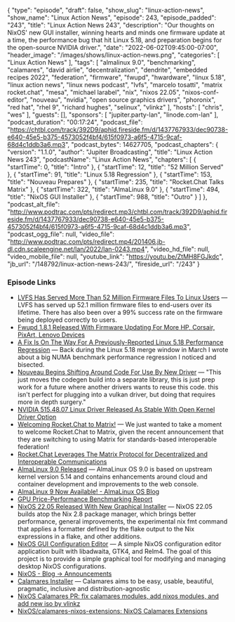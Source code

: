 {
  "type": "episode",
  "draft": false,
  "show_slug": "linux-action-news",
  "show_name": "Linux Action News",
  "episode": 243,
  "episode_padded": "243",
  "title": "Linux Action News 243",
  "description": "Our thoughts on NixOS' new GUI installer, winning hearts and minds one firmware update at a time, the performance bug that hit Linux 5.18, and preparation begins for the open-source NVIDIA driver.",
  "date": "2022-06-02T09:45:00-07:00",
  "header_image": "/images/shows/linux-action-news.png",
  "categories": [
    "Linux Action News"
  ],
  "tags": [
    "almalinux 9.0",
    "benchmarking",
    "calamares",
    "david airlie",
    "decentralization",
    "dendrite",
    "embedded recipes 2022",
    "federation",
    "firmware",
    "fwupd",
    "hwardware",
    "linux 5.18",
    "linux action news",
    "linux news podcast",
    "lvfs",
    "marcelo tosatti",
    "matrix rocket.chat",
    "mesa",
    "michael larabel",
    "nix",
    "nixos 22.05",
    "nixos-conf-editor",
    "nouveau",
    "nvidia",
    "open source graphics drivers",
    "phoronix",
    "red hat",
    "rhel 9",
    "richard hughes",
    "selinux",
    "vlinkz"
  ],
  "hosts": [
    "chris",
    "wes"
  ],
  "guests": [],
  "sponsors": [
    "jupiter.party-lan",
    "linode.com-lan"
  ],
  "podcast_duration": "00:17:24",
  "podcast_file": "https://chtbl.com/track/392D9/aphid.fireside.fm/d/1437767933/dec90738-e640-45e5-b375-4573052f4bf4/615f0973-a6f5-4715-9caf-68d4c1ddb3a6.mp3",
  "podcast_bytes": 14627705,
  "podcast_chapters": {
    "version": "1.1.0",
    "author": "Jupiter Broadcasting",
    "title": "Linux Action News 243",
    "podcastName": "Linux Action News",
    "chapters": [
      {
        "startTime": 0,
        "title": "Intro"
      },
      {
        "startTime": 12,
        "title": "52 Million Served"
      },
      {
        "startTime": 91,
        "title": "Linux 5.18 Regression"
      },
      {
        "startTime": 153,
        "title": "Nouveau Prepares"
      },
      {
        "startTime": 235,
        "title": "Rocket.Chat Talks Matrix"
      },
      {
        "startTime": 322,
        "title": "AlmaLinux 9.0"
      },
      {
        "startTime": 494,
        "title": "NixOS GUI Installer"
      },
      {
        "startTime": 988,
        "title": "Outro"
      }
    ]
  },
  "podcast_alt_file": "http://www.podtrac.com/pts/redirect.mp3/chtbl.com/track/392D9/aphid.fireside.fm/d/1437767933/dec90738-e640-45e5-b375-4573052f4bf4/615f0973-a6f5-4715-9caf-68d4c1ddb3a6.mp3",
  "podcast_ogg_file": null,
  "video_file": "http://www.podtrac.com/pts/redirect.mp4/201406.jb-dl.cdn.scaleengine.net/lan/2022/lan-0243.mp4",
  "video_hd_file": null,
  "video_mobile_file": null,
  "youtube_link": "https://youtu.be/ZtMH8FGJkdc",
  "jb_url": "/148792/linux-action-news-243/",
  "fireside_url": "/243"
}


### Episode Links

  * [LVFS Has Served More Than 52 Million Firmware Files To Linux Users](https://www.phoronix.com/scan.php?page=news_item&px=LVFS-Fwupd-52-Million "LVFS Has Served More Than 52 Million Firmware Files To Linux Users") — LVFS has served up 52.1 million firmware files to end-users over its lifetime. There has also been over a 99% success rate on the firmware being deployed correctly to users.
  * [Fwupd 1.8.1 Released With Firmware Updating For More HP, Corsair, PixArt, Lenovo Devices](https://www.phoronix.com/scan.php?page=news_item&px=Fwupd-1.8.1-Released "Fwupd 1.8.1 Released With Firmware Updating For More HP, Corsair, PixArt, Lenovo Devices")
  * [A Fix Is On The Way For A Previously-Reported Linux 5.18 Performance Regression](https://www.phoronix.com/scan.php?page=news_item&px=Linux-5.18-NUMA-Regression-Fix "A Fix Is On The Way For A Previously-Reported Linux 5.18 Performance Regression") — Back during the Linux 5.18 merge window in March I wrote about a big NUMA benchmark performance regression I noticed and bisected.
  * [Nouveau Begins Shifting Around Code For Use By New Driver](https://www.phoronix.com/scan.php?page=news_item&px=Nouveau-Comp-Restructuring "Nouveau Begins Shifting Around Code For Use By New Driver") — "This just moves the codegen build into a separate library, this is just prep work for a future where another drivers wants to reuse this code. this isn't perfect for plugging into a vulkan driver, but doing that requires more in depth surgery."
  * [NVIDIA 515.48.07 Linux Driver Released As Stable With Open Kernel Driver Option](https://www.phoronix.com/scan.php?page=news_item&px=NVIDIA-515.48.07 "NVIDIA 515.48.07 Linux Driver Released As Stable With Open Kernel Driver Option")
  * [Welcoming Rocket.Chat to Matrix!](https://matrix.org/blog/2022/05/30/welcoming-rocket-chat-to-matrix "Welcoming Rocket.Chat to Matrix!") — We just wanted to take a moment to welcome Rocket.Chat to Matrix, given the recent announcement that they are switching to using Matrix for standards-based interoperable federation! 
  * [Rocket.Chat Leverages The Matrix Protocol for Decentralized and Interoperable Communications](https://rocket.chat/press-releases/rocket-chat-leverages-matrix-protocol-for-decentralized-and-interoperable-communications "Rocket.Chat Leverages The Matrix Protocol for Decentralized and Interoperable Communications")
  * [AlmaLinux 9.0 Released](https://lwn.net/Articles/896438/ "AlmaLinux 9.0 Released") — AlmaLinux OS 9.0 is based on upstream kernel version 5.14 and contains enhancements around cloud and container development and improvements to the web console.
  * [AlmaLinux 9 Now Available! - AlmaLinux OS Blog](https://almalinux.org/blog/almalinux-9-now-available/ "AlmaLinux 9 Now Available! - AlmaLinux OS Blog")
  * [GPU Price-Performance Benchmarking Report](https://www.linode.com/content/gpu-price-performance-benchmarking/ "GPU Price-Performance Benchmarking Report")
  * [NixOS 22.05 Released With New Graphical Installer](https://www.phoronix.com/scan.php?page=news_item&px=NixOS-22.05-Released "NixOS 22.05 Released With New Graphical Installer") — NixOS 22.05 builds atop the Nix 2.8 package manager, which brings better performance, general improvements, the experimental nix fmt command that applies a formatter defined by the flake output to the Nix expressions in a flake, and other additions.
  * [NixOS GUI Configuration Editor](https://github.com/vlinkz/nixos-conf-editor "NixOS GUI Configuration Editor") — A simple NixOS configuration editor application built with libadwaita, GTK4, and Relm4. The goal of this project is to provide a simple graphical tool for modifying and managing desktop NixOS configurations.
  * [NixOS - Blog → Announcements](https://nixos.org/blog/announcements.html#nixos-22.05 "NixOS - Blog → Announcements")
  * [Calamares Installer](https://calamares.io/ "Calamares Installer") — Calamares aims to be easy, usable, beautiful, pragmatic, inclusive and distribution-agnostic
  * [NixOS Calamares PR: fix calamares modules, add nixos modules, and add new iso by vlinkz](https://github.com/NixOS/nixpkgs/pull/161788/files "NixOS Calamares PR: fix calamares modules, add nixos modules, and add new iso by vlinkz")
  * [NixOS/calamares-nixos-extensions: NixOS Calamares Extensions](https://github.com/NixOS/calamares-nixos-extensions "NixOS/calamares-nixos-extensions: NixOS Calamares Extensions")


